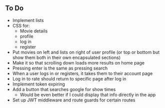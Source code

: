 ## To Do
- Implement lists
- CSS for:
    - Movie details
    - profile
    - log in
    - register
- Put movies on left and lists on right of user profile (or top or bottom but show them both in their own encapsulated sections)
- Make it so that scrolling down loads more results on home page
- Pressing enter is the same as pressing search
- When a user logs in or registers, it takes them to their account page
- Log in to rate should return to specific page after log in
- Implement token expiring
- Add a button that searches google for show times
    - Would be even better if I could display that info directly in the app
- Set up JWT middleware and route guards for certain routes
